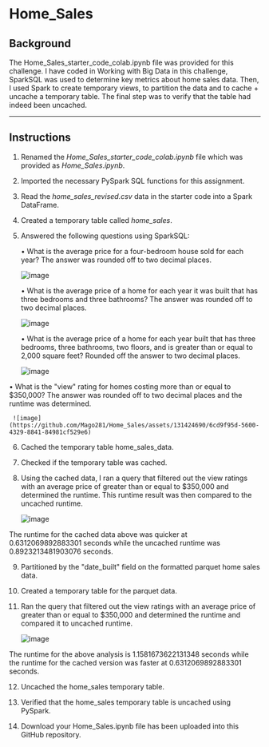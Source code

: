 # Home_Sales

## Background
The Home_Sales_starter_code_colab.ipynb file was provided for this challenge.  I have coded in 
Working with Big Data in this challenge, SparkSQL was used to determine key metrics about home sales data. 
Then, I used Spark to create temporary views, to partition the data and to cache + uncache a temporary table. 
The final step was to verify that the table had indeed been uncached.
________________________________________
## Instructions

1.	Renamed the *Home_Sales_starter_code_colab.ipynb* file which was provided as *Home_Sales.ipynb*.

2.	Imported the necessary PySpark SQL functions for this assignment.

3.	Read the *home_sales_revised.csv* data in the starter code into a Spark DataFrame.

4.	Created a temporary table called *home_sales*.

5.	Answered the following questions using SparkSQL:

    •	What is the average price for a four-bedroom house sold for each year?  The answer was rounded off to two decimal places.

     ![image](https://github.com/Mago281/Home_Sales/assets/131424690/c2a4d03b-3517-4349-88ec-41e379feb522)


    •	What is the average price of a home for each year it was built that has three bedrooms and three bathrooms?  The answer was rounded off to two decimal places.

     ![image](https://github.com/Mago281/Home_Sales/assets/131424690/b7b0d2e9-70d2-4662-91c7-0bcf7699071b)


    •	What is the average price of a home for each year built that has three bedrooms, three bathrooms, two floors, and is greater than or equal to 2,000 square feet?  Rounded off the answer to two decimal places.

     ![image](https://github.com/Mago281/Home_Sales/assets/131424690/050989c8-f42d-4bb6-8423-ce85f8a14b03)


  •	What is the "view" rating for homes costing more than or equal to $350,000?  The answer was rounded off to two decimal places and the runtime was determined.
 
     ![image](https://github.com/Mago281/Home_Sales/assets/131424690/6cd9f95d-5600-4329-8841-84981cf529e6)



6.	Cached the temporary table home_sales_data.


7.	Checked if the temporary table was cached.


8.	Using the cached data, I ran a query that filtered out the view ratings with an average price of greater than or equal to $350,000 and determined the runtime.  This runtime result was then compared to the uncached runtime.

    ![image](https://github.com/Mago281/Home_Sales/assets/131424690/68b8de68-d383-4149-872e-16ab62e785ad)

  
The runtime for the cached data above was quicker at 0.6312069892883301 seconds while the uncached runtime was 0.8923213481903076 seconds.


9.	Partitioned by the "date_built" field on the formatted parquet home sales data.


10.	Created a temporary table for the parquet data.


11.	Ran the query that filtered out the view ratings with an average price of greater than or equal to $350,000 and determined the runtime and compared it to uncached runtime.

    ![image](https://github.com/Mago281/Home_Sales/assets/131424690/acb61a39-ef80-42b0-827e-e0ca7099a0f5)


The runtime for the above analysis is 1.1581673622131348 seconds while the runtime for the cached version was faster at 0.6312069892883301 seconds.

12.	Uncached the home_sales temporary table.


13.	Verified that the home_sales temporary table is uncached using PySpark.


14.	Download your Home_Sales.ipynb file has been uploaded into this GitHub repository.

